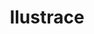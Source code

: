 ---
title: Ilustrace
pageId: illustration-list
layout: pages/gallery-list
list:
- pageId: ilustrace/don-juan
- pageId: ilustrace/psi-vino
---